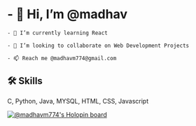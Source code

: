 
# - 👋 Hi, I’m @madhav

<!-- - 👀 I’m interested in ... -->
```bash
- 🌱 I’m currently learning React
```
```bash
- 💞️ I’m looking to collaborate on Web Development Projects
```
```bash
- 📫 Reach me @madhavm774@gmail.com 
```

## 🛠 Skills
C, Python, Java, MYSQL, HTML, CSS, Javascript 

 
 [![@madhavm774's Holopin board](https://holopin.me/madhavm774)](https://holopin.io/@madhavm774)
<!---
madhav-293/madhav-293 is a ✨ special ✨ repository because its `README.md` (this file) appears on your GitHub profile.
You can click the Preview link to take a look at your changes.
--->
